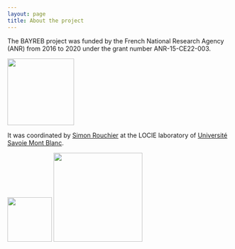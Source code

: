 ```yaml
---
layout: page
title: About the project
---
```


The BAYREB project was funded by the French National Research Agency (ANR) from 2016 to 2020 under the grant number ANR-15-CE22-003.

<img src="../assets/img/anr.png" style="width: 150px;">

It was coordinated by [Simon Rouchier](http://simonrouchier.org) at the LOCIE laboratory of [Université Savoie Mont Blanc](https://www.univ-smb.fr).

<img src="../assets/img/locie.png" style="width: 100px;"> <img src="../assets/img/usmb.jpg" style="width: 200px;">
